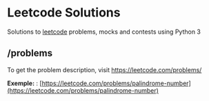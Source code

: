 # Leetcode Solutions

Solutions to [leetcode](https://leetcode.com/) problems, mocks and contests using Python 3

## /problems

To get the problem description, visit https://leetcode.com/problems/<filename>

**Exemple:** : [https://leetcode.com/problems/palindrome-number](https://leetcode.com/problems/palindrome-number)
